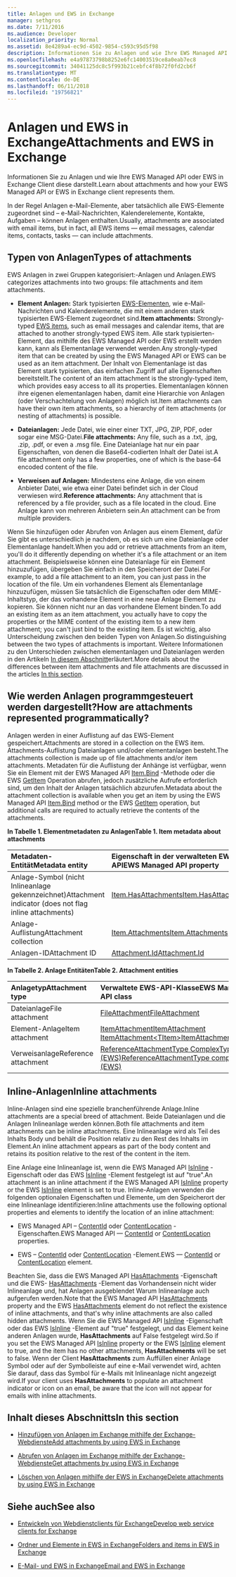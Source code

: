 ```yaml
---
title: Anlagen und EWS in Exchange
manager: sethgros
ms.date: 7/11/2016
ms.audience: Developer
localization_priority: Normal
ms.assetid: 8e4289a4-ec9d-4502-9854-c593c95d5f98
description: Informationen Sie zu Anlagen und wie Ihre EWS Managed API oder EWS in Exchange Client diese darstellt.
ms.openlocfilehash: e4a97873798b8252e6fc14003519ce8a0eab7ec8
ms.sourcegitcommit: 34041125dc8c5f993b21cebfc4f8b72f0fd2cb6f
ms.translationtype: MT
ms.contentlocale: de-DE
ms.lasthandoff: 06/11/2018
ms.locfileid: "19756821"
---
```

# <a name="attachments-and-ews-in-exchange"></a><span data-ttu-id="2a646-103">Anlagen und EWS in Exchange</span><span class="sxs-lookup"><span data-stu-id="2a646-103">Attachments and EWS in Exchange</span></span>

<span data-ttu-id="2a646-104">Informationen Sie zu Anlagen und wie Ihre EWS Managed API oder EWS in Exchange Client diese darstellt.</span><span class="sxs-lookup"><span data-stu-id="2a646-104">Learn about attachments and how your EWS Managed API or EWS in Exchange client represents them.</span></span>
  
<span data-ttu-id="2a646-105">In der Regel Anlagen e-Mail-Elemente, aber tatsächlich alle EWS-Elemente zugeordnet sind – e-Mail-Nachrichten, Kalenderelemente, Kontakte, Aufgaben – können Anlagen enthalten.</span><span class="sxs-lookup"><span data-stu-id="2a646-105">Usually, attachments are associated with email items, but in fact, all EWS items — email messages, calendar items, contacts, tasks — can include attachments.</span></span>
  
## <a name="types-of-attachments"></a><span data-ttu-id="2a646-106">Typen von Anlagen</span><span class="sxs-lookup"><span data-stu-id="2a646-106">Types of attachments</span></span>

<span data-ttu-id="2a646-107">EWS Anlagen in zwei Gruppen kategorisiert:-Anlagen und Anlagen.</span><span class="sxs-lookup"><span data-stu-id="2a646-107">EWS categorizes attachments into two groups: file attachments and item attachments.</span></span>
  
- <span data-ttu-id="2a646-108">**Element Anlagen:** Stark typisierten [EWS-Elementen](folders-and-items-in-ews-in-exchange.md), wie e-Mail-Nachrichten und Kalenderelemente, die mit einem anderen stark typisierten EWS-Element zugeordnet sind.</span><span class="sxs-lookup"><span data-stu-id="2a646-108">**Item attachments:** Strongly-typed [EWS items](folders-and-items-in-ews-in-exchange.md), such as email messages and calendar items, that are attached to another strongly-typed EWS item.</span></span> <span data-ttu-id="2a646-109">Alle stark typisierten-Element, das mithilfe des EWS Managed API oder EWS erstellt werden kann, kann als Elementanlage verwendet werden.</span><span class="sxs-lookup"><span data-stu-id="2a646-109">Any strongly-typed item that can be created by using the EWS Managed API or EWS can be used as an item attachment.</span></span> <span data-ttu-id="2a646-110">Der Inhalt von Elementanlage ist das Element stark typisierten, das einfachen Zugriff auf alle Eigenschaften bereitstellt.</span><span class="sxs-lookup"><span data-stu-id="2a646-110">The content of an item attachment is the strongly-typed item, which provides easy access to all its properties.</span></span> <span data-ttu-id="2a646-111">Elementanlagen können ihre eigenen elementanlagen haben, damit eine Hierarchie von Anlagen (oder Verschachtelung von Anlagen) möglich ist.</span><span class="sxs-lookup"><span data-stu-id="2a646-111">Item attachments can have their own item attachments, so a hierarchy of item attachments (or nesting of attachments) is possible.</span></span>
    
- <span data-ttu-id="2a646-112">**Dateianlagen:** Jede Datei, wie einer einer TXT, JPG, ZIP, PDF, oder sogar eine MSG-Datei.</span><span class="sxs-lookup"><span data-stu-id="2a646-112">**File attachments:** Any file, such as a .txt, .jpg, .zip, .pdf, or even a .msg file.</span></span> <span data-ttu-id="2a646-113">Eine Dateianlage hat nur ein paar Eigenschaften, von denen die Base64-codierten Inhalt der Datei ist.</span><span class="sxs-lookup"><span data-stu-id="2a646-113">A file attachment only has a few properties, one of which is the base-64 encoded content of the file.</span></span> 
    
- <span data-ttu-id="2a646-114">**Verweisen auf Anlagen:** Mindestens eine Anlage, die von einem Anbieter Datei, wie etwa einer Datei befindet sich in der Cloud verwiesen wird.</span><span class="sxs-lookup"><span data-stu-id="2a646-114">**Reference attachments:** Any attachment that is referenced by a file provider, such as a file located in the cloud.</span></span> <span data-ttu-id="2a646-115">Eine Anlage kann von mehreren Anbietern sein.</span><span class="sxs-lookup"><span data-stu-id="2a646-115">An attachment can be from multiple providers.</span></span> 
    
<span data-ttu-id="2a646-116">Wenn Sie hinzufügen oder Abrufen von Anlagen aus einem Element, dafür Sie gibt es unterschiedlich je nachdem, ob es sich um eine Dateianlage oder Elementanlage handelt.</span><span class="sxs-lookup"><span data-stu-id="2a646-116">When you add or retrieve attachments from an item, you'll do it differently depending on whether it's a file attachment or an item attachment.</span></span> <span data-ttu-id="2a646-117">Beispielsweise können eine Dateianlage für ein Element hinzuzufügen, übergeben Sie einfach in den Speicherort der Datei.</span><span class="sxs-lookup"><span data-stu-id="2a646-117">For example, to add a file attachment to an item, you can just pass in the location of the file.</span></span> <span data-ttu-id="2a646-118">Um ein vorhandenes Element als Elementanlage hinzuzufügen, müssen Sie tatsächlich die Eigenschaften oder dem MIME-Inhaltstyp, der das vorhandene Element in eine neue Anlage Element zu kopieren. Sie können nicht nur an das vorhandene Element binden.</span><span class="sxs-lookup"><span data-stu-id="2a646-118">To add an existing item as an item attachment, you actually have to copy the properties or the MIME content of the existing item to a new item attachment; you can't just bind to the existing item.</span></span> <span data-ttu-id="2a646-119">Es ist wichtig, also Unterscheidung zwischen den beiden Typen von Anlagen.</span><span class="sxs-lookup"><span data-stu-id="2a646-119">So distinguishing between the two types of attachments is important.</span></span> <span data-ttu-id="2a646-120">Weitere Informationen zu den Unterschieden zwischen elementanlagen und Dateianlagen werden in den Artikeln [In diesem Abschnitt](#bk_inthissection)erläutert.</span><span class="sxs-lookup"><span data-stu-id="2a646-120">More details about the differences between item attachments and file attachments are discussed in the articles [In this section](#bk_inthissection).</span></span>
  
## <a name="how-are-attachments-represented-programmatically"></a><span data-ttu-id="2a646-121">Wie werden Anlagen programmgesteuert werden dargestellt?</span><span class="sxs-lookup"><span data-stu-id="2a646-121">How are attachments represented programmatically?</span></span>

<span data-ttu-id="2a646-122">Anlagen werden in einer Auflistung auf das EWS-Element gespeichert.</span><span class="sxs-lookup"><span data-stu-id="2a646-122">Attachments are stored in a collection on the EWS item.</span></span> <span data-ttu-id="2a646-123">Attachments-Auflistung Dateianlagen und/oder elementanlagen besteht.</span><span class="sxs-lookup"><span data-stu-id="2a646-123">The attachments collection is made up of file attachments and/or item attachments.</span></span> <span data-ttu-id="2a646-124">Metadaten für die Auflistung der Anhänge ist verfügbar, wenn Sie ein Element mit der EWS Managed API [Item.Bind](http://msdn.microsoft.com/en-us/library/microsoft.exchange.webservices.data.item.bind%28v=exchg.80%29.aspx) -Methode oder die EWS [GetItem](http://msdn.microsoft.com/library/e3590b8b-c2a7-4dad-a014-6360197b68e4%28Office.15%29.aspx) Operation abrufen, jedoch zusätzliche Aufrufe erforderlich sind, um den Inhalt der Anlagen tatsächlich abzurufen.</span><span class="sxs-lookup"><span data-stu-id="2a646-124">Metadata about the attachment collection is available when you get an item by using the EWS Managed API [Item.Bind](http://msdn.microsoft.com/en-us/library/microsoft.exchange.webservices.data.item.bind%28v=exchg.80%29.aspx) method or the EWS [GetItem](http://msdn.microsoft.com/library/e3590b8b-c2a7-4dad-a014-6360197b68e4%28Office.15%29.aspx) operation, but additional calls are required to actually retrieve the contents of the attachments.</span></span> 
  
<span data-ttu-id="2a646-125">**In Tabelle 1. Elementmetadaten zu Anlagen**</span><span class="sxs-lookup"><span data-stu-id="2a646-125">**Table 1. Item metadata about attachments**</span></span>

|<span data-ttu-id="2a646-126">**Metadaten-Entität**</span><span class="sxs-lookup"><span data-stu-id="2a646-126">**Metadata entity**</span></span>|<span data-ttu-id="2a646-127">**Eigenschaft in der verwalteten EWS-API**</span><span class="sxs-lookup"><span data-stu-id="2a646-127">**EWS Managed API property**</span></span>|<span data-ttu-id="2a646-128">**EWS-Element**</span><span class="sxs-lookup"><span data-stu-id="2a646-128">**EWS element**</span></span>|
|:-----|:-----|:-----|
|<span data-ttu-id="2a646-129">Anlage-Symbol (nicht Inlineanlage gekennzeichnet)</span><span class="sxs-lookup"><span data-stu-id="2a646-129">Attachment indicator (does not flag inline attachments)</span></span>  <br/> |[<span data-ttu-id="2a646-130">Item.HasAttachments</span><span class="sxs-lookup"><span data-stu-id="2a646-130">Item.HasAttachments</span></span>](http://msdn.microsoft.com/en-us/library/microsoft.exchange.webservices.data.item.hasattachments%28v=exchg.80%29.aspx) <br/> |[<span data-ttu-id="2a646-131">HasAttachments</span><span class="sxs-lookup"><span data-stu-id="2a646-131">HasAttachments</span></span>](http://msdn.microsoft.com/library/538b7a85-11d7-4daa-8458-09b540760e8b%28Office.15%29.aspx) <br/> |
|<span data-ttu-id="2a646-132">Anlage-Auflistung</span><span class="sxs-lookup"><span data-stu-id="2a646-132">Attachment collection</span></span>  <br/> |[<span data-ttu-id="2a646-133">Item.Attachments</span><span class="sxs-lookup"><span data-stu-id="2a646-133">Item.Attachments</span></span>](http://msdn.microsoft.com/en-us/library/microsoft.exchange.webservices.data.item.attachments%28v=exchg.80%29.aspx) <br/> |[<span data-ttu-id="2a646-134">Anlagen</span><span class="sxs-lookup"><span data-stu-id="2a646-134">Attachments</span></span>](http://msdn.microsoft.com/library/b470e614-34bb-44f0-8790-7ddbdcbbd29d%28Office.15%29.aspx) <br/> |
|<span data-ttu-id="2a646-135">Anlagen-ID</span><span class="sxs-lookup"><span data-stu-id="2a646-135">Attachment ID</span></span>  <br/> |[<span data-ttu-id="2a646-136">Attachment.Id</span><span class="sxs-lookup"><span data-stu-id="2a646-136">Attachment.Id</span></span>](http://msdn.microsoft.com/en-us/library/microsoft.exchange.webservices.data.attachment.id%28v=exchg.80%29.aspx) <br/> |[<span data-ttu-id="2a646-137">AttachmentId</span><span class="sxs-lookup"><span data-stu-id="2a646-137">AttachmentId</span></span>](http://msdn.microsoft.com/library/55a5fd77-60d1-40fa-8144-770600cedc6a%28Office.15%29.aspx) <br/> |
   
<span data-ttu-id="2a646-138">**In Tabelle 2. Anlage Entitäten**</span><span class="sxs-lookup"><span data-stu-id="2a646-138">**Table 2. Attachment entities**</span></span>

|<span data-ttu-id="2a646-139">**Anlagetyp**</span><span class="sxs-lookup"><span data-stu-id="2a646-139">**Attachment type**</span></span>|<span data-ttu-id="2a646-140">**Verwaltete EWS-API-Klasse**</span><span class="sxs-lookup"><span data-stu-id="2a646-140">**EWS Managed API class**</span></span>|<span data-ttu-id="2a646-141">**EWS-Element**</span><span class="sxs-lookup"><span data-stu-id="2a646-141">**EWS element**</span></span>|
|:-----|:-----|:-----|
|<span data-ttu-id="2a646-142">Dateianlage</span><span class="sxs-lookup"><span data-stu-id="2a646-142">File attachment</span></span>  <br/> |[<span data-ttu-id="2a646-143">FileAttachment</span><span class="sxs-lookup"><span data-stu-id="2a646-143">FileAttachment</span></span>](http://msdn.microsoft.com/en-us/library/microsoft.exchange.webservices.data.fileattachment%28v=exchg.80%29.aspx) <br/> |[<span data-ttu-id="2a646-144">FileAttachment</span><span class="sxs-lookup"><span data-stu-id="2a646-144">FileAttachment</span></span>](http://msdn.microsoft.com/library/3ecea174-73d1-47fd-8917-6065cef1d565%28Office.15%29.aspx) <br/> |
|<span data-ttu-id="2a646-145">Element-Anlage</span><span class="sxs-lookup"><span data-stu-id="2a646-145">Item attachment</span></span>  <br/> |[<span data-ttu-id="2a646-146">ItemAttachment</span><span class="sxs-lookup"><span data-stu-id="2a646-146">ItemAttachment</span></span>](http://msdn.microsoft.com/en-us/library/microsoft.exchange.webservices.data.itemattachment%28v=exchg.80%29.aspx) <br/> [<span data-ttu-id="2a646-147">ItemAttachment\<TItem\></span><span class="sxs-lookup"><span data-stu-id="2a646-147">ItemAttachment\<TItem\></span></span>](http://msdn.microsoft.com/en-us/library/dd635165%28v=exchg.80%29.aspx) <br/> |[<span data-ttu-id="2a646-148">ItemAttachment</span><span class="sxs-lookup"><span data-stu-id="2a646-148">ItemAttachment</span></span>](http://msdn.microsoft.com/library/089ee599-f45e-46f5-a18a-5cfb3d2851ff%28Office.15%29.aspx) <br/> |
|<span data-ttu-id="2a646-149">Verweisanlage</span><span class="sxs-lookup"><span data-stu-id="2a646-149">Reference attachment</span></span>  <br/> |[<span data-ttu-id="2a646-150">ReferenceAttachmentType ComplexType (EWS)</span><span class="sxs-lookup"><span data-stu-id="2a646-150">ReferenceAttachmentType complexType (EWS)</span></span>](http://msdn.microsoft.com/library/18bfa012-e903-d7f3-528a-31ccceb65463%28Office.15%29.aspx) <br/> |[<span data-ttu-id="2a646-151">ReferenceAttachment</span><span class="sxs-lookup"><span data-stu-id="2a646-151">ReferenceAttachment</span></span>](http://msdn.microsoft.com/library/b9bde862-6b75-4a81-8033-00a47be4dc2f%28Office.15%29.aspx) <br/> |
   
## <a name="inline-attachments"></a><span data-ttu-id="2a646-152">Inline-Anlagen</span><span class="sxs-lookup"><span data-stu-id="2a646-152">Inline attachments</span></span>

<span data-ttu-id="2a646-153">Inline-Anlagen sind eine spezielle branchenführende Anlage.</span><span class="sxs-lookup"><span data-stu-id="2a646-153">Inline attachments are a special breed of attachment.</span></span> <span data-ttu-id="2a646-154">Beide Dateianlagen und die Anlagen Inlineanlage werden können.</span><span class="sxs-lookup"><span data-stu-id="2a646-154">Both file attachments and item attachments can be inline attachments.</span></span> <span data-ttu-id="2a646-155">Eine Inlineanlage wird als Teil des Inhalts Body und behält die Position relativ zu den Rest des Inhalts im Element.</span><span class="sxs-lookup"><span data-stu-id="2a646-155">An inline attachment appears as part of the body content and retains its position relative to the rest of the content in the item.</span></span> 
  
<span data-ttu-id="2a646-156">Eine Anlage eine Inlineanlage ist, wenn die EWS Managed API [IsInline](http://msdn.microsoft.com/en-us/library/microsoft.exchange.webservices.data.attachment.isinline%28v=exchg.80%29.aspx) -Eigenschaft oder das EWS [IsInline](http://msdn.microsoft.com/library/5e7712c8-372a-4a16-be64-360c5ff3961a%28Office.15%29.aspx) -Element festgelegt ist auf "true".</span><span class="sxs-lookup"><span data-stu-id="2a646-156">An attachment is an inline attachment if the EWS Managed API [IsInline](http://msdn.microsoft.com/en-us/library/microsoft.exchange.webservices.data.attachment.isinline%28v=exchg.80%29.aspx) property or the EWS [IsInline](http://msdn.microsoft.com/library/5e7712c8-372a-4a16-be64-360c5ff3961a%28Office.15%29.aspx) element is set to true.</span></span> <span data-ttu-id="2a646-157">Inline-Anlagen verwenden die folgenden optionalen Eigenschaften und Elemente, um den Speicherort der eine Inlineanlage identifizieren:</span><span class="sxs-lookup"><span data-stu-id="2a646-157">Inline attachments use the following optional properties and elements to identify the location of an inline attachment:</span></span> 
  
- <span data-ttu-id="2a646-158">EWS Managed API – [ContentId](http://msdn.microsoft.com/en-us/library/microsoft.exchange.webservices.data.attachment.contentid%28v=exchg.80%29.aspx) oder [ContentLocation](http://msdn.microsoft.com/en-us/library/microsoft.exchange.webservices.data.attachment.contentlocation%28v=exchg.80%29.aspx) -Eigenschaften.</span><span class="sxs-lookup"><span data-stu-id="2a646-158">EWS Managed API — [ContentId](http://msdn.microsoft.com/en-us/library/microsoft.exchange.webservices.data.attachment.contentid%28v=exchg.80%29.aspx) or [ContentLocation](http://msdn.microsoft.com/en-us/library/microsoft.exchange.webservices.data.attachment.contentlocation%28v=exchg.80%29.aspx) properties.</span></span> 
    
- <span data-ttu-id="2a646-159">EWS – [ContentId](http://msdn.microsoft.com/library/bc59100d-6079-414b-a6e0-7c15feaa3184%28Office.15%29.aspx) oder [ContentLocation](http://msdn.microsoft.com/library/d91cf587-24e3-4c13-8784-5ca29787cca7%28Office.15%29.aspx) -Element.</span><span class="sxs-lookup"><span data-stu-id="2a646-159">EWS — [ContentId](http://msdn.microsoft.com/library/bc59100d-6079-414b-a6e0-7c15feaa3184%28Office.15%29.aspx) or [ContentLocation](http://msdn.microsoft.com/library/d91cf587-24e3-4c13-8784-5ca29787cca7%28Office.15%29.aspx) element.</span></span> 
    
<span data-ttu-id="2a646-160">Beachten Sie, dass die EWS Managed API [HasAttachments](http://msdn.microsoft.com/en-us/library/microsoft.exchange.webservices.data.item.hasattachments%28v=exchg.80%29.aspx) -Eigenschaft und die EWS- [HasAttachments](http://msdn.microsoft.com/library/538b7a85-11d7-4daa-8458-09b540760e8b%28Office.15%29.aspx) -Element das Vorhandensein nicht wider Inlineanlage und, hat Anlagen ausgeblendet Warum Inlineanlage auch aufgerufen werden.</span><span class="sxs-lookup"><span data-stu-id="2a646-160">Note that the EWS Managed API [HasAttachments](http://msdn.microsoft.com/en-us/library/microsoft.exchange.webservices.data.item.hasattachments%28v=exchg.80%29.aspx) property and the EWS [HasAttachments](http://msdn.microsoft.com/library/538b7a85-11d7-4daa-8458-09b540760e8b%28Office.15%29.aspx) element do not reflect the existence of inline attachments, and that's why inline attachments are also called hidden attachments.</span></span> <span data-ttu-id="2a646-161">Wenn Sie die EWS Managed API [IsInline](http://msdn.microsoft.com/en-us/library/microsoft.exchange.webservices.data.attachment.isinline%28v=exchg.80%29.aspx) -Eigenschaft oder das EWS [IsInline](http://msdn.microsoft.com/library/5e7712c8-372a-4a16-be64-360c5ff3961a%28Office.15%29.aspx) -Element auf "true" festgelegt, und das Element keine anderen Anlagen wurde, **HasAttachments** auf False festgelegt wird.</span><span class="sxs-lookup"><span data-stu-id="2a646-161">So if you set the EWS Managed API [IsInline](http://msdn.microsoft.com/en-us/library/microsoft.exchange.webservices.data.attachment.isinline%28v=exchg.80%29.aspx) property or the EWS [IsInline](http://msdn.microsoft.com/library/5e7712c8-372a-4a16-be64-360c5ff3961a%28Office.15%29.aspx) element to true, and the item has no other attachments, **HasAttachments** will be set to false.</span></span> <span data-ttu-id="2a646-162">Wenn der Client **HasAttachments** zum Auffüllen einer Anlage Symbol oder auf der Symbolleiste auf eine e-Mail verwendet wird, achten Sie darauf, dass das Symbol für e-Mails mit Inlineanlage nicht angezeigt wird.</span><span class="sxs-lookup"><span data-stu-id="2a646-162">If your client uses **HasAttachments** to populate an attachment indicator or icon on an email, be aware that the icon will not appear for emails with inline attachments.</span></span> 
  
## <a name="in-this-section"></a><span data-ttu-id="2a646-163">Inhalt dieses Abschnitts</span><span class="sxs-lookup"><span data-stu-id="2a646-163">In this section</span></span>
<span data-ttu-id="2a646-164"><a name="bk_inthissection"> </a></span><span class="sxs-lookup"><span data-stu-id="2a646-164"></span></span>

- [<span data-ttu-id="2a646-165">Hinzufügen von Anlagen im Exchange mithilfe der Exchange-Webdienste</span><span class="sxs-lookup"><span data-stu-id="2a646-165">Add attachments by using EWS in Exchange</span></span>](how-to-add-attachments-by-using-ews-in-exchange.md)
    
- [<span data-ttu-id="2a646-166">Abrufen von Anlagen im Exchange mithilfe der Exchange-Webdienste</span><span class="sxs-lookup"><span data-stu-id="2a646-166">Get attachments by using EWS in Exchange</span></span>](how-to-get-attachments-by-using-ews-in-exchange.md)
    
- [<span data-ttu-id="2a646-167">Löschen von Anlagen mithilfe der EWS in Exchange</span><span class="sxs-lookup"><span data-stu-id="2a646-167">Delete attachments by using EWS in Exchange</span></span>](how-to-delete-attachments-by-using-ews-in-exchange.md)
    
## <a name="see-also"></a><span data-ttu-id="2a646-168">Siehe auch</span><span class="sxs-lookup"><span data-stu-id="2a646-168">See also</span></span>
<span data-ttu-id="2a646-169"><a name="bk_additionalresources"> </a></span><span class="sxs-lookup"><span data-stu-id="2a646-169"></span></span>

- [<span data-ttu-id="2a646-170">Entwickeln von Webdienstclients für Exchange</span><span class="sxs-lookup"><span data-stu-id="2a646-170">Develop web service clients for Exchange</span></span>](develop-web-service-clients-for-exchange.md)
    
- [<span data-ttu-id="2a646-171">Ordner und Elemente in EWS in Exchange</span><span class="sxs-lookup"><span data-stu-id="2a646-171">Folders and items in EWS in Exchange</span></span>](folders-and-items-in-ews-in-exchange.md)
    
- [<span data-ttu-id="2a646-172">E-Mail- und EWS in Exchange</span><span class="sxs-lookup"><span data-stu-id="2a646-172">Email and EWS in Exchange</span></span>](email-and-ews-in-exchange.md)
    

